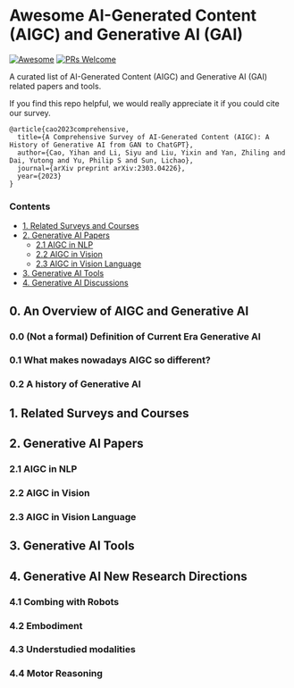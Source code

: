 # Awesome AI-Generated Content (AIGC) and Generative AI (GAI)
[![Awesome](https://cdn.rawgit.com/sindresorhus/awesome/d7305f38d29fed78fa85652e3a63e154dd8e8829/media/badge.svg)](https://github.com/sindresorhus/awesome)
[![PRs Welcome](https://img.shields.io/badge/PRs-welcome-brightgreen.svg?style=flat-square)](http://makeapullrequest.com)

A curated list of AI-Generated Content (AIGC) and Generative AI (GAI) related papers and tools.

If you find this repo helpful, we would really appreciate it if you could cite our survey.
```
@article{cao2023comprehensive,
  title={A Comprehensive Survey of AI-Generated Content (AIGC): A History of Generative AI from GAN to ChatGPT},
  author={Cao, Yihan and Li, Siyu and Liu, Yixin and Yan, Zhiling and Dai, Yutong and Yu, Philip S and Sun, Lichao},
  journal={arXiv preprint arXiv:2303.04226},
  year={2023}
}
```

### Contents
* [1. Related Surveys and Courses](#1-survey-papers)
* [2. Generative AI Papers](#2-attack-papers)
	* [2.1 AIGC in NLP](#21-targeted-attack)
	* [2.2 AIGC in Vision](#22-untargeted-attack) 
	* [2.3 AIGC in Vision Language](#23-attacks-on-combinatorial-problems)
* [3. Generative AI Tools](#3-defense-papers)
* [4. Generative AI Discussions](#4-certified-robustness-papers)

## 0. An Overview of AIGC and Generative AI
### 0.0 (Not a formal) Definition of Current Era Generative AI

### 0.1 What makes nowadays AIGC so different?

### 0.2 A history of Generative AI


## 1. Related Surveys and Courses


## 2. Generative AI Papers
### 2.1 AIGC in NLP
### 2.2 AIGC in Vision
### 2.3 AIGC in Vision Language

## 3. Generative AI Tools


## 4. Generative AI New Research Directions
### 4.1 Combing with Robots
### 4.2 Embodiment
### 4.3 Understudied modalities
### 4.4 Motor Reasoning
